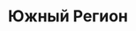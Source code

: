 --- 
title: "Южный Регион" 
site: "http://www.south-region.com; www.novoozernoe.ru" 
town: "Евпатория" 
tel: ["ул. Интернациональная, 99 +38 (06569)6-20-32, пгт. Новоозерное, ул. Героев Десантников, 2"] 
address: "Россия, АР Крым, Евпатория, ул. Интернациональная, 99,  Евпатория, пгт. Новоозерное, ул. Героев Десантников, 2" 
mail: "south.region.evp@gmail.com, south_region@bk.ru" 
--- 